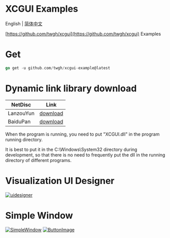 # XCGUI Examples

English | [简体中文](./README.md)

[https://github.com/twgh/xcgui](https://github.com/twgh/xcgui) Examples

# Get

```go
go get -u github.com/twgh/xcgui-example@latest
```

# Dynamic link library download

| NetDisc      | Link                                                         |
| ------------ | ------------------------------------------------------------ |
| LanzouYun     | [download](https://wwi.lanzoup.com/b0cqd6nkb) |
| BaiduPan      | [download](https://pan.baidu.com/s/1rC3unQGaxnRUCMm8z8qzvA?pwd=1111) |

When the program is running, you need to put "XCGUI.dll" in the program running directory.

It is best to put it in the C:\Windows\System32 directory during development, so that there is no need to frequently put the dll in the running directory of different programs.

# Visualization UI Designer
[![uidesigner](https://z3.ax1x.com/2021/09/15/4Vmh9S.png)](https://github.com/twgh/xcgui-example/blob/main/uidesigner/uidesigner.png)


# Simple Window

[![SimpleWindow](https://s1.ax1x.com/2022/05/24/XiEWtg.png)](https://github.com/twgh/xcgui-example/tree/main/SimpleWindow)
[![ButtonImage](https://s1.ax1x.com/2022/05/24/XiuLAx.jpg)](https://github.com/twgh/xcgui-example/tree/main/ButtonImage)
